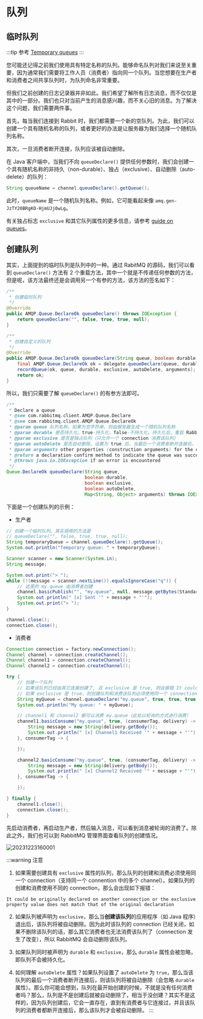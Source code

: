 # 队列

## 临时队列

:::tip 参考
[Temporary queues](https://www.rabbitmq.com/tutorials/tutorial-three-java.html)
:::

您可能还记得之前我们使用具有特定名称的队列。能够命名队列对我们来说至关重要，因为通常我们需要将工作人员（消费者）指向同一个队列。当您想要在生产者和消费者之间共享队列时，为队列命名非常重要。

但我们之前创建的日志记录器并非如此。我们希望了解所有日志消息，而不仅仅是其中的一部分。我们也只对当前产生的消息感兴趣，而不关心旧的消息。为了解决这个问题，我们需要两件事。

首先，每当我们连接到 Rabbit 时，我们都需要一个新的空队列。为此，我们可以创建一个具有随机名称的队列，或者更好的办法是让服务器为我们选择一个随机队列名称。

其次，一旦消费者断开连接，队列应该被自动删除。

在 Java 客户端中，当我们不向 `queueDeclare()` 提供任何参数时，我们会创建一个具有随机名称的非持久（non-durable）、独占（exclusive）、自动删除（auto-delete）的队列：

```java
String queueName = channel.queueDeclare().getQueue();
```

此时，`queueName` 是一个随机队列名称。例如，它可能看起来像 `amq.gen-JzTY20BRgKO-HjmUJj0wLg`。

有关独占标志 `exclusive` 和其它队列属性的更多信息，请参考 [guide on queues](https://www.rabbitmq.com/queues.html)。

## 创建队列

其实，上面提到的临时队列是队列中的一种。通过 RabitMQ 的源码，我们可以看到 `queueDeclare()` 方法有 2 个重载方法，其中一个就是不传递任何参数的方法，但是呢，该方法最终还是会调用另一个有参的方法，该方法的签名如下：

```java
/**
 * 创建临时队列
 */
@Override
public AMQP.Queue.DeclareOk queueDeclare() throws IOException {
    return queueDeclare("", false, true, true, null);
}

/**
 * 创建自定义的队列
 */
@Override
public AMQP.Queue.DeclareOk queueDeclare(String queue, boolean durable, boolean exclusive, boolean autoDelete, Map<String, Object> arguments) throws IOException {
    final AMQP.Queue.DeclareOk ok = delegate.queueDeclare(queue, durable, exclusive, autoDelete, arguments);
    recordQueue(ok, queue, durable, exclusive, autoDelete, arguments);
    return ok;
}
```
所以，我们只需要了解 `queueDeclare()` 的有参方法即可。

```java
/**
 * Declare a queue
 * @see com.rabbitmq.client.AMQP.Queue.Declare
 * @see com.rabbitmq.client.AMQP.Queue.DeclareOk
 * @param queue 队列名称。如果为空字符串，则由服务器生成一个随机队列名称
 * @param durable 是否持久化。true-持久化，false-不持久化。持久化后，重启 RabbitMQ 服务，队列仍然存在
 * @param exclusive 是否是独占队列（只允许一个 connection 消费该队列）
 * @param autoDelete 是否自动删除。设置为 true 后，当最后一个消费者断开连接后，该队列将自动删除（忽略 durable 属性）
 * @param arguments other properties (construction arguments) for the queue
 * @return a declaration-confirm method to indicate the queue was successfully declared
 * @throws java.io.IOException if an error is encountered
 */
Queue.DeclareOk queueDeclare(String queue, 
                             boolean durable, 
                             boolean exclusive, 
                             boolean autoDelete,
                             Map<String, Object> arguments) throws IOException;
```

下面是一个创建队列的示例：

- 生产者

```java
// 创建一个临时队列。其实调用的方法是
// queueDeclare("", false, true, true, null);
String temporaryQueue = channel.queueDeclare().getQueue();
System.out.println("Temporary queue: " + temporaryQueue);

Scanner scanner = new Scanner(System.in);
String message;

System.out.print("> ");
while (!(message = scanner.nextLine()).equalsIgnoreCase("q")) {
    // 这里的 my.queue 由消费者创建
    channel.basicPublish("", "my.queue", null, message.getBytes(StandardCharsets.UTF_8));
    System.out.println(" [x] Sent '" + message + "'");
    System.out.print("> ");
}

channel.close();
connection.close();
```

- 消费者

```java
Connection connection = factory.newConnection();
Channel channel = connection.createChannel();
Channel channel1 = connection.createChannel();
Channel channel2 = connection.createChannel();

try {
    // 创建一个队列
    // 如果该队列已经由其它连接创建了, 且 exclusive 是 true, 则会报错 It could be originally declared on another connection or the exclusive property value does not match that of the original declaration
    // 如果 exclusive 是 true，则创建队列和消费该队列必须使用同一个 connection（channel 可以不同）
    String myQueue = channel.queueDeclare("my.queue", true, true, true, null).getQueue();
    System.out.println("My queue: " + myQueue);

    // channel1 和 channel2 都可以消费 my.queue（此处以轮询的方式进行消费）
    channel1.basicConsume("my.queue", true, (consumerTag, delivery) -> {
        String message = new String(delivery.getBody());
        System.out.println(" [x] Channel1 Received '" + message + "'");
    }, consumerTag -> {

    });

    channel2.basicConsume("my.queue", true, (consumerTag, delivery) -> {
        String message = new String(delivery.getBody());
        System.out.println(" [x] Channel2 Received '" + message + "'");
    }, consumerTag -> {

    });

} finally {
    channel1.close();
    connection.close();
}
```

先启动消费者，再启动生产者，然后输入消息，可以看到消息被轮询的消费了。除此之外，我们也可以到 RabbitMQ 管理界面查看队列的创建情况。

![20231223160001](https://djfmdresources.oss-cn-hangzhou.aliyuncs.com/athena/2023-12-23/20231223160001.png)

:::warning 注意
1. 如果需要创建具有 `exclusive` 属性的队列，那么队列的创建和消费必须使用同一个 connection（支持同一个 connention 中的多个 channel）。如果队列的创建和消费使用不同的 connection，那么会出现如下报错：

```log
It could be originally declared on another connection or the exclusive property value does not match that of the original declaration
```
2. 如果队列被声明为 `exclusive`，那么当**创建该队列**的应用程序（如 Java 程序）退出后，该队列将被自动删除。因为此时该队列的 connection 已经关闭，如果不删除该队列的话，那么其它消费者也无法消费该队列了（connection 发生了改变），所以 RabbitMQ 会自动删除该队列。

3. 如果队列同时被声明为 `durable` 和 `exclusive`，那么 `durable` 属性会被忽略，即队列不会被持久化。

4. 如何理解 `autoDelete` 属性？如果队列设置了 `autoDelete` 为 `true`，那么当该队列的最后一个消费者断开连接后，则该队列将被自动删除（会忽略 `durable` 属性）。那么你可能会想到，队列在最开始创建的时候，不就是没有任何消费者吗？那么，队列是不是创建后就被自动删除了，相当于没创建？其实不是这样的，因为队列创建后，它会一直存在，直到有消费者与它连接过，并且该队列的消费者都断开连接后，那么该队列才会被自动删除。
:::
